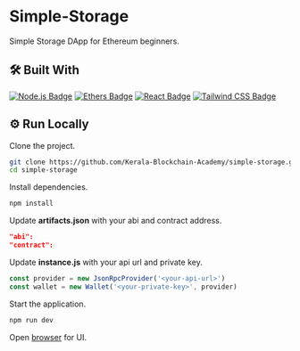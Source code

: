# Simple-Storage

Simple Storage DApp for Ethereum beginners.

## 🛠 Built With

[![Node.js Badge](https://img.shields.io/badge/Node.js-393?logo=nodedotjs&logoColor=fff&style=for-the-badge)](https://nodejs.org/en/)
[![Ethers Badge](https://img.shields.io/badge/Ethers-3C3C3D?logo=ethereum&logoColor=fff&style=for-the-badge)](https://docs.ethers.org/v6/)
[![React Badge](https://img.shields.io/badge/React-61DAFB?logo=react&logoColor=000&style=for-the-badge)](https://react.dev/)
[![Tailwind CSS Badge](https://img.shields.io/badge/Tailwind%20CSS-06B6D4?logo=tailwindcss&logoColor=fff&style=for-the-badge)](https://tailwindcss.com/)

## ⚙️ Run Locally

Clone the project.

```bash
git clone https://github.com/Kerala-Blockchain-Academy/simple-storage.git
cd simple-storage
```

Install dependencies.

```bash
npm install
```

Update **artifacts.json** with your abi and contract address.

```json
"abi":
"contract":
```

Update **instance.js** with your api url and private key.

```js
const provider = new JsonRpcProvider('<your-api-url>')
const wallet = new Wallet('<your-private-key>', provider)
```

Start the application.

```bash
npm run dev
```

Open [browser](http://localhost:5173/) for UI.
